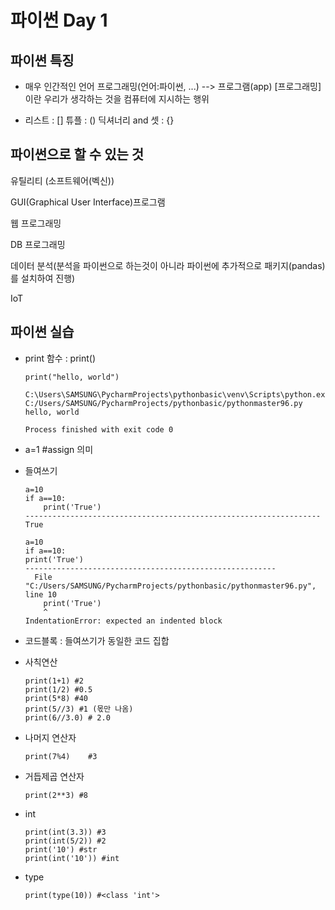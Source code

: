 # 파이썬 Day 1

## 파이썬 특징

* 매우 인간적인 언어
  	프로그래밍(언어:파이썬, ...)  -->  프로그램(app)
  	[프로그래밍]이란 우리가 생각하는 것을 컴퓨터에 지시하는 행위

* 리스트 : []
  튜플 : ()
  딕셔너리 and 셋 : {}

## 파이썬으로 할 수 있는 것

유틸리티 (소프트웨어(벡신))

GUI(Graphical User Interface)프로그램

웹 프로그래밍

DB 프로그래밍

데이터 분석(분석을 파이썬으로 하는것이 아니라 파이썬에 추가적으로 패키지(pandas)를 설치하여 진행)

IoT

## 파이썬 실습

* print 함수 : print() 

  ```
  print("hello, world")
  ```
  ```
  C:\Users\SAMSUNG\PycharmProjects\pythonbasic\venv\Scripts\python.exe C:/Users/SAMSUNG/PycharmProjects/pythonbasic/pythonmaster96.py
  hello, world
  
  Process finished with exit code 0
  ```



* a=1 #assign 의미



* 들여쓰기

  ```
  a=10
  if a==10:
      print('True')
  ------------------------------------------------------------------
  True
  ```

  ```
  a=10
  if a==10:
  print('True')
  --------------------------------------------------------
    File "C:/Users/SAMSUNG/PycharmProjects/pythonbasic/pythonmaster96.py", line 10
      print('True')
      ^
  IndentationError: expected an indented block
  ```

  

* 코드블록 : 들여쓰기가 동일한 코드 집합



* 사칙연산

  ```
  print(1+1) #2
  print(1/2) #0.5
  print(5*8) #40
  print(5//3) #1 (몫만 나옴)
  print(6//3.0) # 2.0
  ```

  

* 나머지 연산자

  ```
  print(7%4) 	#3
  ```

  

* 거듭제곱 연산자

  ```
  print(2**3) #8
  ```

  

* int

  ```
  print(int(3.3)) #3
  print(int(5/2)) #2
  print('10') #str
  print(int('10')) #int
  ```

  

* type

  ````
  print(type(10)) #<class 'int'>
  ````

  


























  ```

  ```